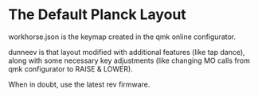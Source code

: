 # The Default Planck Layout

workhorse.json is the keymap created in the qmk online configurator.

dunneev is that layout modified with additional features (like tap dance), along with some necessary key adjustments (like changing MO calls from qmk configurator to RAISE & LOWER). 

When in doubt, use the latest rev firmware.
